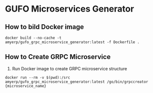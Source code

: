 # GUFO Microservices Generator

## How to bild Docker image

```
docker build --no-cache -t amyerp/gufo_grpc_microservice_generator:latest -f Dockerfile .
```

## How to Create GRPC Microservice

1. Run Docker image to create GRPC microservice structure
```
docker run --rm -v $(pwd):/src amyerp/gufo_grpc_microservice_generator:latest /go/bin/grpccreator {microservice_name}
```
